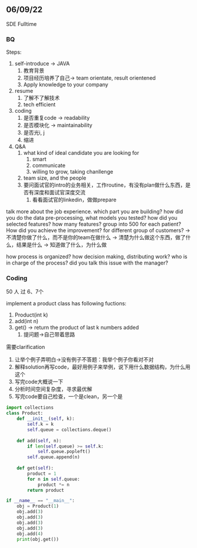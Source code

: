 ## 06/09/22
SDE Fulltime
### BQ
Steps:
1. self-introduce -> JAVA 
   1. 教育背景
   2. 项目经历培养了自己-> team orientate, result orientened
   3. Apply knowledge to your company
2. resume
   1. 了解不了解技术
   2. tech efficient
3. coding
   1. 是否重复code -> readability
   2. 是否模块化 -> maintainability
   3. 是否光i, j
   4. 缩进
4. Q&A
   1. what kind of ideal candidate you are looking for
      1. smart
      2. communicate
      3. willing to grow, taking chanllenge
   2. team size, and the people
   3. 要问面试官的intro的业务相关，工作routine，有没有plan做什么东西，是否有深度和面试官深度交流
      1. 看看面试官的linkedin，做做prepare

talk more about the job experience. which part you are building? how did you do the data pre-processing, what models you tested? how did you selected features? how many features? group into 500 for each patient? How did you achieve the improvement? for different group of customers? 
-> 不清楚你做了什么，而不是你的team在做什么
-> 清楚为什么做这个东西，做了什么，结果是什么 -> 知道做了什么，为什么做

how process is organized? how decision making, distributing work? who is in charge of the process? did you talk this issue with the manager?

### Coding
50 人 过 6、7个

implement a product class has following fuctions:
1. Product(int k)
2. add(int n)
3. get() -> return the product of last k numbers added
   1. 提问题->自己带着思路

需要clarification
1. 让举个例子弄明白->没有例子不答题：我举个例子你看对不对
2. 解释solution再写code，最好用例子来举例，说下用什么数据结构，为什么用这个
3. 写完code大概说一下
4. 分析时间空间复杂度，寻求最优解
5. 写完code要自己检查，一个是clean，另一个是

```py
import collections
class Product:
    def __init__(self, k):
        self.k = k
        self.queue = collections.deque()
    
    def add(self, n):
        if len(self.queue) >= self.k:
            self.queue.popleft()
        self.queue.append(n)
    
    def get(self):
        product = 1
        for n in self.queue:
            product *= n
        return product

if __name__ == "__main__":
    obj = Product(1)
    obj.add(3)
    obj.add(3)
    obj.add(3)
    obj.add(3)
    obj.add(4)
    print(obj.get())
```

